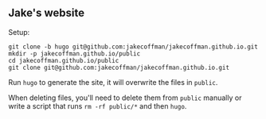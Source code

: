 Jake's website
--------------

Setup:

```
git clone -b hugo git@github.com:jakecoffman/jakecoffman.github.io.git
mkdir -p jakecoffman.github.io/public
cd jakecoffman.github.io/public
git clone git@github.com:jakecoffman/jakecoffman.github.io.git
```

Run `hugo` to generate the site, it will overwrite the files in `public`.

When deleting files, you'll need to delete them from `public` manually or write a script that runs `rm -rf public/*`
and then `hugo`.

